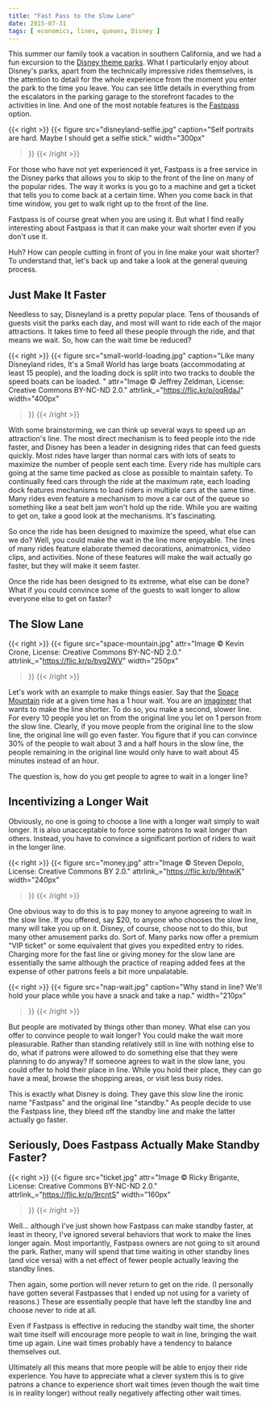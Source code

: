 ```yaml
---
title: "Fast Pass to the Slow Lane"
date: 2015-07-31
tags: [ economics, lines, queues, Disney ]
---
```


This summer our family took a vacation in southern California, and we had a
fun excursion to the [Disney theme parks]. What I particularly enjoy about
Disney's parks, apart from the technically impressive rides themselves, is
the attention to detail for the whole experience from the moment you enter
the park to the time you leave. You can see little details in everything
from the escalators in the parking garage to the storefront facades to the
activities in line. And one of the most notable features is the [Fastpass]
option.

{{< right >}}
{{< figure
  src="disneyland-selfie.jpg"
  caption="Self portraits are hard. Maybe I should get a selfie stick."
  width="300px"
>}}
{{< /right >}}

For those who have not yet experienced it yet, Fastpass is a free service
in the Disney parks that allows you to skip to the front of the line on
many of the popular rides. The way it works is you go to a machine and get
a ticket that tells you to come back at a certain time. When you come back
in that time window, you get to walk right up to the front of the line.

Fastpass is of course great when you are using it. But what I find really
interesting about Fastpass is that it can make your wait shorter even if
you don't use it.

Huh? How can people cutting in front of you in line make your wait shorter?
To understand that, let's back up and take a look at the general queuing
process.

[Disney theme parks]: https://disneyland.disney.go.com/
[Fastpass]: https://disneyland.disney.go.com/guest-services/fastpass/

## Just Make It Faster

Needless to say, Disneyland is a pretty popular place. Tens of thousands of
guests visit the parks each day, and most will want to ride each of the
major attractions. It takes time to feed all these people through the ride,
and that means we wait. So, how can the wait time be reduced?

{{< right >}}
{{< figure
  src="small-world-loading.jpg"
  caption="Like many Disneyland rides, It's a Small World has large boats (accommodating at least 15 people), and the loading dock is split into two tracks to double the speed boats can be loaded. "
  attr="Image © Jeffrey Zeldman, License: Creative Commons BY-NC-ND 2.0."
  attrlink_="https://flic.kr/p/oqRdaJ"
  width="400px"
>}}
{{< /right >}}

With some brainstorming, we can think up several ways to speed up an
attraction's line. The most direct mechanism is to feed people into the
ride faster, and Disney has been a leader in designing rides that can feed
guests quickly. Most rides have larger than normal cars with lots of seats
to maximize the number of people sent each time. Every ride has multiple
cars going at the same time packed as close as possible to maintain safety.
To continually feed cars through the ride at the maximum rate, each loading
dock features mechanisms to load riders in multiple cars at the same time.
Many rides even feature a mechanism to move a car out of the queue so
something like a seat belt jam won't hold up the ride. While you are waiting
to get on, take a good look at the mechanisms. It's fascinating.

So once the ride has been designed to maximize the speed, what else can we
do? Well, you could make the wait in the line more enjoyable. The lines of
many rides feature elaborate themed decorations, animatronics, video clips,
and activities. None of these features will make the wait actually go
faster, but they will make it seem faster.

Once the ride has been designed to its extreme, what else can be done? What
if you could convince some of the guests to wait longer to allow everyone
else to get on faster?

## The Slow Lane

{{< right >}}
{{< figure
  src="space-mountain.jpg"
  attr="Image © Kevin Crone, License: Creative Commons BY-NC-ND 2.0."
  attrlink_="https://flic.kr/p/bvg2WV"
  width="250px"
>}}
{{< /right >}}

Let's work with an example to make things easier. Say that the [Space
Mountain] ride at a given time has a 1 hour wait. You are an [imagineer]
that wants to make the line shorter. To do so, you make a second, slower
line. For every 10 people you let on from the original line you let on 1
person from the slow line. Clearly, if you move people from the original
line to the slow line, the original line will go even faster. You figure
that if you can convince 30% of the people to wait about 3 and a half hours
in the slow line, the people remaining in the original line would only have
to wait about 45 minutes instead of an hour.

The question is, how do you get people to agree to wait in a longer line?

<!---
33 gpm
original 60 min wait
1980 people in line
Put 594 people in fastpass (30%)
1386 people in standby (70%)
Standby wait 46.2 min @ 30 gpm
Fastpass wait 198 min = 3.3 hours
-->

<!---
33 gpm
original 40 min wait
1320 people in line
new, 30 min wait @ 30 gpm
900 people in standby
420 people in fastpass
140 min wait, 2.3 hours
-->

[Space Mountain]: https://disneyland.disney.go.com/attractions/disneyland/space-mountain/
[imagineer]: https://en.wikipedia.org/wiki/Walt_Disney_Imagineering

## Incentivizing a Longer Wait

Obviously, no one is going to choose a line with a longer wait simply to
wait longer. It is also unacceptable to force some patrons to wait longer
than others. Instead, you have to convince a significant portion of riders
to wait in the longer line.

{{< right >}}
{{< figure
  src="money.jpg"
  attr="Image © Steven Depolo, License: Creative Commons BY 2.0."
  attrlink_="https://flic.kr/p/9htwiK"
  width="240px"
>}}
{{< /right >}}

One obvious way to do this is to pay money to anyone agreeing to wait in
the slow line. If you offered, say $20, to anyone who chooses the slow
line, many will take you up on it. Disney, of course, choose not to do
this, but many other amusement parks do. Sort of. Many parks now offer a
premium "VIP ticket" or some equivalent that gives you expedited entry to
rides. Charging more for the fast line or giving money for the slow lane
are essentially the same although the practice of reaping added fees at the
expense of other patrons feels a bit more unpalatable.

{{< right >}}
{{< figure
  src="nap-wait.jpg"
  caption="Why stand in line? We'll hold your place while you have a snack and take a nap."
  width="210px"
>}}
{{< /right >}}

But people are motivated by things other than money. What else can you
offer to convince people to wait longer? You could make the wait more
pleasurable. Rather than standing relatively still in line with nothing
else to do, what if patrons were allowed to do something else that they
were planning to do anyway? If someone agrees to wait in the slow lane, you
could offer to hold their place in line. While you hold their place, they
can go have a meal, browse the shopping areas, or visit less busy rides.

This is exactly what Disney is doing. They gave this slow line the ironic
name "Fastpass" and the original line "standby." As people decide to use
the Fastpass line, they bleed off the standby line and make the latter
actually go faster.

## Seriously, Does Fastpass Actually Make Standby Faster?

{{< right >}}
{{< figure
  src="ticket.jpg"
  attr="Image © Ricky Brigante, License: Creative Commons BY-NC-ND 2.0."
  attrlink_="https://flic.kr/p/9rcntS"
  width="160px"
>}}
{{< /right >}}

Well... although I've just shown how Fastpass can make standby faster, at
least in theory, I've ignored several behaviors that work to make the lines
longer again. Most importantly, Fastpass owners are not going to sit around
the park. Rather, many will spend that time waiting in other standby lines
(and vice versa) with a net effect of fewer people actually leaving the
standby lines.

Then again, some portion will never return to get on the ride. (I
personally have gotten several Fastpasses that I ended up not using for a
variety of reasons.) These are essentially people that have left the
standby line and choose never to ride at all.

Even if Fastpass is effective in reducing the standby wait time, the
shorter wait time itself will encourage more people to wait in line,
bringing the wait time up again. Line wait times probably have a tendency
to balance themselves out.

Ultimately all this means that more people will be able to enjoy their ride
experience. You have to appreciate what a clever system this is to give
patrons a chance to experience short wait times (even though the wait time
is in reality longer) without really negatively affecting other wait times.
